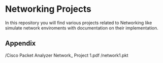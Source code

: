 # Networking Projects

In this repository you will find various projects related to Networking like simulate network enviroments with documentation on their implementation. 


## Appendix

/Cisco Packet Analyzer Network_ Project 1.pdf
/network1.pkt
